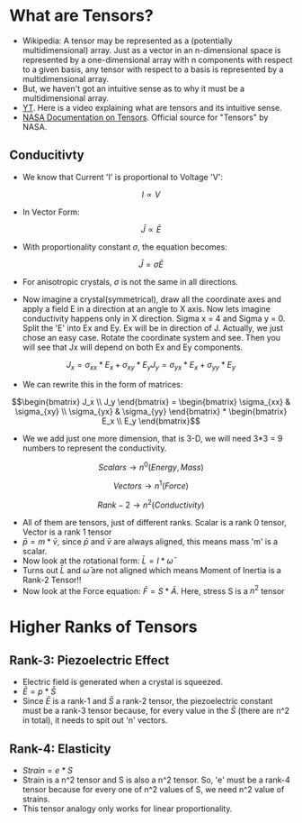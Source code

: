 # What are Tensors?
- Wikipedia: A tensor may be represented as a (potentially multidimensional) array. Just as a vector in an n-dimensional space is represented by a one-dimensional array with n components with respect to a given basis, any tensor with respect to a basis is represented by a multidimensional array.
- But, we haven't got an intuitive sense as to why it must be a multidimensional array.
- [YT](https://www.youtube.com/watch?v=k2FP-T6S1x0). Here is a video explaining what are tensors and its intuitive sense.
- [NASA Documentation on Tensors](https://www.grc.nasa.gov/www/k-12/Numbers/Math/documents/Tensors_TM2002211716.pdf). Official source for "Tensors" by NASA.

## Conducitivty
- We know that Current 'I' is proportional to Voltage 'V':
```math
 I \propto V 
```
- In Vector Form:
```math
\bar J \propto \bar E
```
- With proportionality constant $\sigma$, the equation becomes:
```math
\bar J  =  \sigma \bar E
```
- For anisotropic crystals, $\sigma$ is not the same in all directions.

- Now imagine a crystal(symmetrical), draw all the coordinate axes and apply a field E in a direction at an angle to X axis.
Now lets imagine conductivity happens only in X direction. Sigma x = 4 and Sigma y = 0. Split the 'E' into Ex and Ey.
Ex will be in direction of J. Actually, we just chose an easy case. Rotate the coordinate system and see.
Then you will see that Jx will depend on both Ex and Ey components.
```math
J_x = \sigma_{xx} * E_x + \sigma_{xy} * E_y
J_y = \sigma_{yx} * E_x + \sigma_{yy} * E_y
```
- We can rewrite this in the form of matrices:
```math
\begin{bmatrix}
J_x \\
J_y
\end{bmatrix}
=
\begin{bmatrix}
\sigma_{xx} & \sigma_{xy} \\
\sigma_{yx} & \sigma_{yy}
\end{bmatrix}
 *
\begin{bmatrix}
E_x \\
E_y
\end{bmatrix}
```
- We we add just one more dimension, that is 3-D, we will need 3*3 = 9 numbers to represent the conductivity.
```math
Scalars \to n^0  (Energy, Mass)
```
```math
Vectors \to n^1  (Force)
```
```math
Rank-2 \to n^2 (Conductivity)
```
- All of them are tensors, just of different ranks. Scalar is a rank 0 tensor, Vector is a rank 1 tensor
- $\bar p = m * \bar v$, since $\bar p$ and $\bar v$ are always aligned, this means mass 'm' is a scalar.
- Now look at the rotational form: $\bar L = I * \bar \omega$
- Turns out $\bar L$ and $\bar \omega$ are not aligned which means Moment of Inertia is a Rank-2 Tensor!!
- Now look at the Force equation: $\bar F = S * \bar A$. Here, stress S is a $n^2$ tensor
# Higher Ranks of Tensors
## Rank-3: Piezoelectric Effect
- Electric field is generated when a crystal is squeezed.
- $\bar E = p * \bar S$
- Since $\bar E$ is a rank-1 and $\bar S$ a rank-2 tensor, the piezoelectric constant must be a rank-3 tensor because, for every value in the $\bar S$ (there are n^2 in total), it needs to spit out 'n' vectors.
## Rank-4: Elasticity
- $Strain = e * S$
- Strain is a n^2 tensor and S is also a n^2 tensor. So, 'e' must be a rank-4 tensor because for every one of n^2 values of S, we need n^2 value of strains.
- This tensor analogy only works for linear proportionality.
